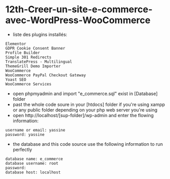 # 12th-Creer-un-site-e-commerce-avec-WordPress-WooCommerce
* liste des plugins installés:
```
Elementor
GDPR Cookie Consent Banner
Profile Builder
Simple 301 Redirects
TranslatePress - Multilingual
ThemeGrill Demo Importer	
WooCommerce	
WooCommerce PayPal Checkout Gateway
Yoast SEO	
WooCommerce Services
```
* open phpmyadmin and import "e_commerce.sql" exist in [Database] folder
* past the whole code soure in your [htdocs] folder if you're using xampp or any public folder depending on your php web server you're using
* open http://localhost/[sup-folder]/wp-admin and enter the flowing information: 
```
username or email: yassine
password: yassine
```
* the database and this code source use the following information to run perfectly 
```
database name: e_commerce
database username: root
password: 
database host: localhost
```
